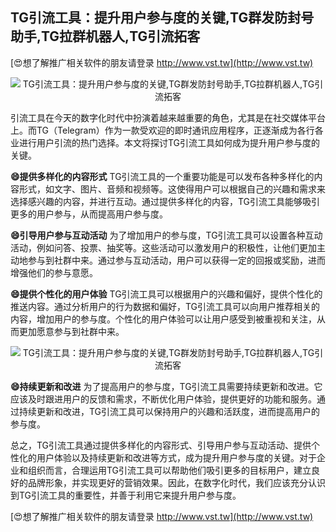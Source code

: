 ## **TG引流工具：提升用户参与度的关键,TG群发防封号助手,TG拉群机器人,TG引流拓客**

[😍想了解推广相关软件的朋友请登录 http://www.vst.tw](http://www.vst.tw)

 <center><img src="https://vst.tw/MP4/tuiguang/png/8.png" alt="TG引流工具：提升用户参与度的关键,TG群发防封号助手,TG拉群机器人,TG引流拓客"></center>

引流工具在今天的数字化时代中扮演着越来越重要的角色，尤其是在社交媒体平台上。而TG（Telegram）作为一款受欢迎的即时通讯应用程序，正逐渐成为各行各业进行用户引流的热门选择。本文将探讨TG引流工具如何成为提升用户参与度的关键。

**😄提供多样化的内容形式**
TG引流工具的一个重要功能是可以发布各种多样化的内容形式，如文字、图片、音频和视频等。这使得用户可以根据自己的兴趣和需求来选择感兴趣的内容，并进行互动。通过提供多样化的内容，TG引流工具能够吸引更多的用户参与，从而提高用户参与度。

**😄引导用户参与互动活动**
为了增加用户的参与度，TG引流工具可以设置各种互动活动，例如问答、投票、抽奖等。这些活动可以激发用户的积极性，让他们更加主动地参与到社群中来。通过参与互动活动，用户可以获得一定的回报或奖励，进而增强他们的参与意愿。

**😄提供个性化的用户体验**
TG引流工具可以根据用户的兴趣和偏好，提供个性化的推送内容。通过分析用户的行为数据和偏好，TG引流工具可以向用户推荐相关的内容，增加用户的参与度。个性化的用户体验可以让用户感受到被重视和关注，从而更加愿意参与到社群中来。

 <center><img src="https://vst.tw/MP4/tuiguang/png/2.png" alt="TG引流工具：提升用户参与度的关键,TG群发防封号助手,TG拉群机器人,TG引流拓客"></center>

**😄持续更新和改进**
为了提高用户的参与度，TG引流工具需要持续更新和改进。它应该及时跟进用户的反馈和需求，不断优化用户体验，提供更好的功能和服务。通过持续更新和改进，TG引流工具可以保持用户的兴趣和活跃度，进而提高用户的参与度。

总之，TG引流工具通过提供多样化的内容形式、引导用户参与互动活动、提供个性化的用户体验以及持续更新和改进等方式，成为提升用户参与度的关键。对于企业和组织而言，合理运用TG引流工具可以帮助他们吸引更多的目标用户，建立良好的品牌形象，并实现更好的营销效果。因此，在数字化时代，我们应该充分认识到TG引流工具的重要性，并善于利用它来提升用户参与度。

[😍想了解推广相关软件的朋友请登录 http://www.vst.tw](http://www.vst.tw)



